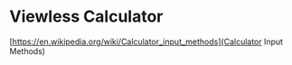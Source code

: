 # Viewless Calculator

[https://en.wikipedia.org/wiki/Calculator_input_methods](Calculator Input Methods)
